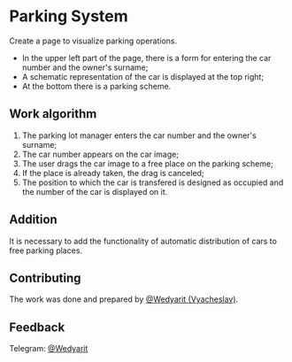 # Parking System
Create a page to visualize parking operations.
- In the upper left part of the page, there is a form for entering the car number and the owner's surname;
- A schematic representation of the car is displayed at the top right;
- At the bottom there is a parking scheme.

## Work algorithm
1. The parking lot manager enters the car number and the owner's surname;
2. The car number appears on the car image;
3. The user drags the car image to a free place on the parking scheme;
4. If the place is already taken, the drag is canceled;
5. The position to which the car is transfered is designed as occupied and the number of the car is displayed on it.

## Addition
It is necessary to add the functionality of automatic distribution of cars to free parking places.

## Contributing
The work was done and prepared by [@Wedyarit (Vyacheslav)](https://github.com/Wedyarit).

## Feedback
Telegram: [@Wedyarit](https://t.me/Wedyarit)